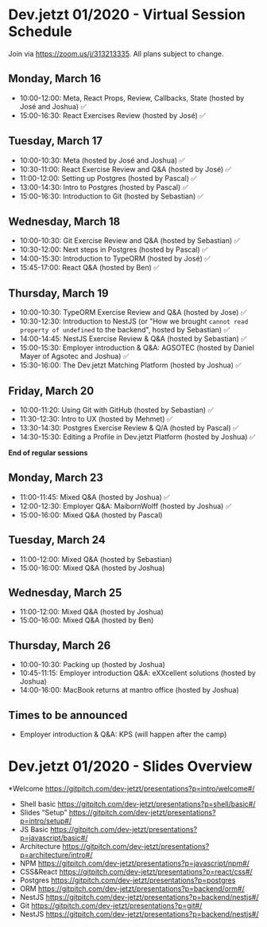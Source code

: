# Dev.jetzt 01/2020 - Virtual Session Schedule
Join via https://zoom.us/j/313213335. All plans subject to change. 

## Monday, March 16
* 10:00-12:00: Meta, React Props, Review, Callbacks, State (hosted by José and Joshua) ✅
* 15:00-16:30: React Exercises Review (hosted by José) ✅

## Tuesday, March 17
* 10:00-10:30: Meta (hosted by José and Joshua) ✅
* 10:30-11:00: React Exercise Review and Q&A (hosted by José) ✅
* 11:00-12:00: Setting up Postgres (hosted by Pascal) ✅
* 13:00-14:30: Intro to Postgres (hosted by Pascal) ✅
* 15:00-16:30: Introduction to Git (hosted by Sebastian) ✅

## Wednesday, March 18
* 10:00-10:30: Git Exercise Review and Q&A (hosted by Sebastian) ✅
* 10:30-12:00: Next steps in Postgres (hosted by Pascal) ✅
* 14:00-15:30: Introduction to TypeORM (hosted by José) ✅
* 15:45-17:00: React Q&A (hosted by Ben) ✅

## Thursday, March 19
* 10:00-10:30: TypeORM Exercise Review and Q&A (hosted by Jose) ✅
* 10:30-12:30: Introduction to NestJS (or "How we brought `cannot read property of undefined` to the backend", hosted by Sebastian) ✅
* 14:00-14:45: NestJS Exercise Review & Q&A (hosted by Sebastian) ✅
* 15:00-15:30: Employer introduction & Q&A: AGSOTEC (hosted by Daniel Mayer of Agsotec and Joshua) ✅
* 15:30-16:00: The Dev.jetzt Matching Platform (hosted by Joshua) ✅

## Friday, March 20
* 10:00-11:20: Using Git with GitHub (hosted by Sebastian) ✅
* 11:30-12:30: Intro to UX (hosted by Mehmet) ✅
* 13:30-14:30: Postgres Exercise Review & Q/A (hosted by Pascal) ✅
* 14:30-15:30: Editing a Profile in Dev.jetzt Platform (hosted by Joshua) ✅

**End of regular sessions**

## Monday, March 23
* 11:00-11:45: Mixed Q&A (hosted by Joshua) ✅
* 12:00-12:30: Employer Q&A: MaibornWolff (hosted by Joshua) ✅
* 15:00-16:00: Mixed Q&A (hosted by Pascal)

## Tuesday, March 24
* 11:00-12:00: Mixed Q&A (hosted by Sebastian) 
* 15:00-16:00: Mixed Q&A (hosted by Joshua)

## Wednesday, March 25 
* 11:00-12:00: Mixed Q&A (hosted by Joshua) 
* 15:00-16:00: Mixed Q&A (hosted by Ben)

## Thursday, March 26
* 10:00-10:30: Packing up (hosted by Joshua)
* 10:45-11:15: Employer introduction Q&A: eXXcellent solutions (hosted by Joshua)
* 14:00-16:00: MacBook returns at mantro office (hosted by Joshua)

## Times to be announced
* Employer introduction & Q&A: KPS (will happen after the camp)

# Dev.jetzt 01/2020 - Slides Overview
*Welcome
https://gitpitch.com/dev-jetzt/presentations?p=intro/welcome#/
* Shell basic
https://gitpitch.com/dev-jetzt/presentations?p=shell/basic#/
* Slides “Setup”
https://gitpitch.com/dev-jetzt/presentations?p=intro/setup#/
* JS Basic
https://gitpitch.com/dev-jetzt/presentations?p=javascript/basic#/
* Architecture
https://gitpitch.com/dev-jetzt/presentations?p=architecture/intro#/
* NPM 
https://gitpitch.com/dev-jetzt/presentations?p=javascript/npm#/
* CSS&React
https://gitpitch.com/dev-jetzt/presentations?p=react/css#/
* Postgres
https://gitpitch.com/dev-jetzt/presentations?p=postgres
* ORM
https://gitpitch.com/dev-jetzt/presentations?p=backend/orm#/
* NestJS
https://gitpitch.com/dev-jetzt/presentations?p=backend/nestjs#/
* Git
https://gitpitch.com/dev-jetzt/presentations?p=git#/
* NestJS
https://gitpitch.com/dev-jetzt/presentations?p=backend/nestjs#/


